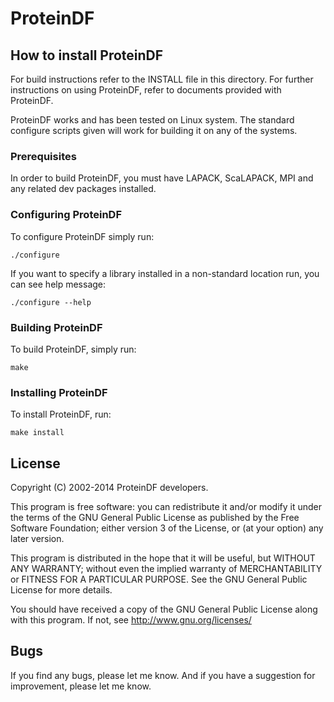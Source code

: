 ProteinDF
=========


How to install ProteinDF
------------------------

For build instructions refer to the INSTALL file in this directory. For further instructions on using ProteinDF,
refer to documents provided with ProteinDF.


ProteinDF works and has been tested on Linux system.
The standard configure scripts given will work for building it 
on any of the systems.

### Prerequisites

In order to build ProteinDF, you must have LAPACK, ScaLAPACK, MPI 
and any related dev packages installed.


### Configuring ProteinDF

To configure ProteinDF simply run:

```
./configure
```

If you want to specify a library installed in a non-standard location run,
you can see help message:

```
./configure --help
```


### Building ProteinDF

To build ProteinDF, simply run:

```
make
```


### Installing ProteinDF

To install ProteinDF, run:

```
make install
```

License
-------

Copyright (C) 2002-2014 ProteinDF developers.

This program is free software: you can redistribute it and/or modify it under the terms of the GNU General Public License as published by the Free Software Foundation; either version 3 of the License, or (at your option) any later version.

This program is distributed in the hope that it will be useful, but WITHOUT ANY WARRANTY; without even the implied warranty of MERCHANTABILITY or FITNESS FOR A PARTICULAR PURPOSE.  See the GNU General Public License for more details.

You should have received a copy of the GNU General Public License along with this program.  If not, see <http://www.gnu.org/licenses/>


Bugs
----

If you find any bugs, please let me know.
And if you have a suggestion for improvement, please let me know.

